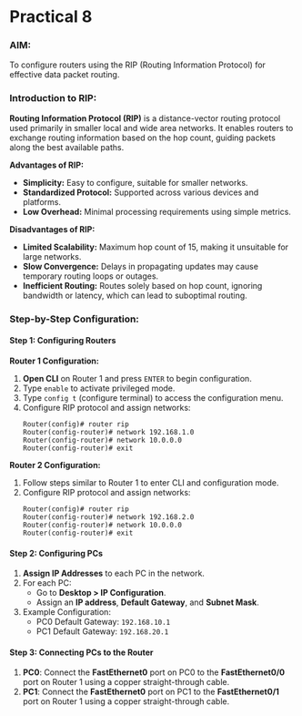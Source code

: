 # Practical 8

### AIM:
To configure routers using the RIP (Routing Information Protocol) for effective data packet routing.

### Introduction to RIP:
**Routing Information Protocol (RIP)** is a distance-vector routing protocol used primarily in smaller local and wide area networks. It enables routers to exchange routing information based on the hop count, guiding packets along the best available paths.

**Advantages of RIP:**
- **Simplicity:** Easy to configure, suitable for smaller networks.
- **Standardized Protocol:** Supported across various devices and platforms.
- **Low Overhead:** Minimal processing requirements using simple metrics.

**Disadvantages of RIP:**
- **Limited Scalability:** Maximum hop count of 15, making it unsuitable for large networks.
- **Slow Convergence:** Delays in propagating updates may cause temporary routing loops or outages.
- **Inefficient Routing:** Routes solely based on hop count, ignoring bandwidth or latency, which can lead to suboptimal routing.

### Step-by-Step Configuration:

#### Step 1: Configuring Routers

**Router 1 Configuration:**
1. **Open CLI** on Router 1 and press `ENTER` to begin configuration.
2. Type `enable` to activate privileged mode.
3. Type `config t` (configure terminal) to access the configuration menu.
4. Configure RIP protocol and assign networks:
    ```plaintext
    Router(config)# router rip
    Router(config-router)# network 192.168.1.0
    Router(config-router)# network 10.0.0.0
    Router(config-router)# exit
    ```

**Router 2 Configuration:**
1. Follow steps similar to Router 1 to enter CLI and configuration mode.
2. Configure RIP protocol and assign networks:
    ```plaintext
    Router(config)# router rip
    Router(config-router)# network 192.168.2.0
    Router(config-router)# network 10.0.0.0
    Router(config-router)# exit
    ```

#### Step 2: Configuring PCs

1. **Assign IP Addresses** to each PC in the network.
2. For each PC:
   - Go to **Desktop > IP Configuration**.
   - Assign an **IP address**, **Default Gateway**, and **Subnet Mask**.
3. Example Configuration:
   - PC0 Default Gateway: `192.168.10.1`
   - PC1 Default Gateway: `192.168.20.1`

#### Step 3: Connecting PCs to the Router

1. **PC0**: Connect the **FastEthernet0** port on PC0 to the **FastEthernet0/0** port on Router 1 using a copper straight-through cable.
2. **PC1**: Connect the **FastEthernet0** port on PC1 to the **FastEthernet0/1** port on Router 1 using a copper straight-through cable.
